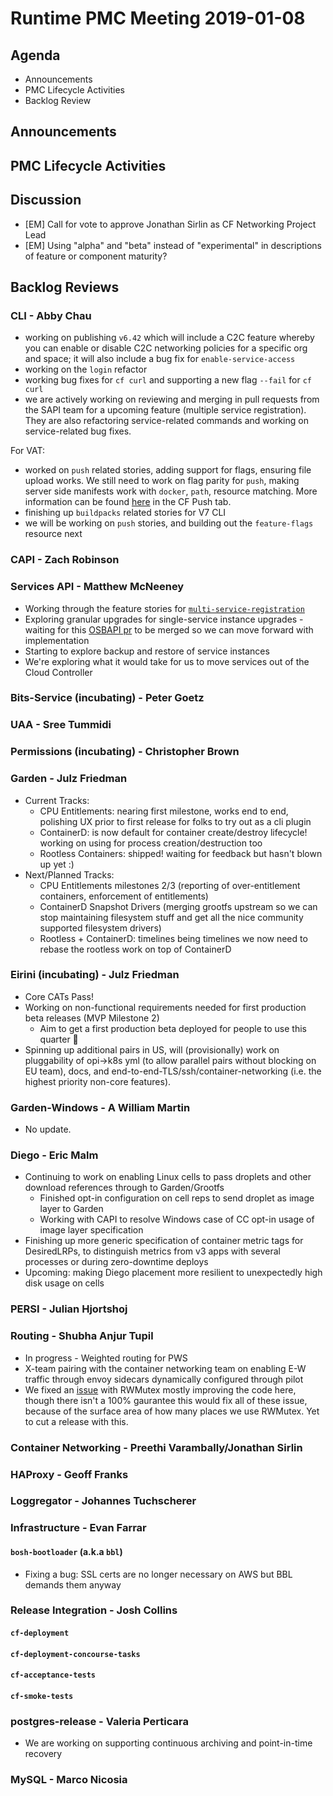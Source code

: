 # Runtime PMC Meeting 2019-01-08

## Agenda

* Announcements
* PMC Lifecycle Activities
* Backlog Review


## Announcements


## PMC Lifecycle Activities


## Discussion

- [EM] Call for vote to approve Jonathan Sirlin as CF Networking Project Lead
- [EM] Using "alpha" and "beta" instead of "experimental" in descriptions of feature or component maturity?

## Backlog Reviews

### CLI - Abby Chau

- working on publishing `v6.42` which will include a C2C feature whereby you can enable or disable C2C networking policies for a specific org and space; it will also include a bug fix for `enable-service-access`
- working on the `login` refactor
- working bug fixes for `cf curl` and supporting a new flag `--fail` for `cf curl`
- we are actively working on reviewing and merging in pull requests from the SAPI team for a upcoming feature (multiple service registration). They are also refactoring service-related commands and working on service-related bug fixes. 

For VAT:

- worked on `push` related stories, adding support for flags, ensuring file upload works. We still need to work on flag parity for `push`, making server side manifests work with `docker`, `path`, resource matching. More information can be found [here](https://docs.google.com/spreadsheets/d/1ZGvq0biCP4azgz-8mbg5pvCpTUGG17J6r3QhMl8hnhM/edit#gid=1627614696) in the CF Push tab. 
- finishing up `buildpacks` related stories for V7 CLI
- we will be working on `push` stories, and building out the `feature-flags` resource next

### CAPI - Zach Robinson


### Services API - Matthew McNeeney

* Working through the feature stories for [`multi-service-registration`](https://docs.google.com/document/d/1_OBnFCsL3ru43PEXocsCc3EuGaM0YLHjr0iAoXnakt4)
* Exploring granular upgrades for single-service instance upgrades - waiting for this [OSBAPI pr](https://github.com/openservicebrokerapi/servicebroker/pull/628) to be merged so we can move forward with implementation 
* Starting to explore backup and restore of service instances
* We're exploring what it would take for us to move services out of the Cloud Controller


### Bits-Service (incubating) - Peter Goetz


### UAA - Sree Tummidi


### Permissions (incubating) - Christopher Brown


### Garden - Julz Friedman

- Current Tracks: 
  - CPU Entitlements: nearing first milestone, works end to end, polishing UX prior to first release for folks to try out as a cli plugin
  - ContainerD: is now default for container create/destroy lifecycle! working on using for process creation/destruction too
  - Rootless Containers: shipped! waiting for feedback but hasn't blown up yet :)
- Next/Planned Tracks:
  - CPU Entitlements milestones 2/3 (reporting of over-entitlement containers, enforcement of entitlements)
  - ContainerD Snapshot Drivers (merging grootfs upstream so we can stop maintaining filesystem stuff and get all the nice community supported filesystem drivers)
  - Rootless + ContainerD: timelines being timelines we now need to rebase the rootless work on top of ContainerD

### Eirini (incubating) - Julz Friedman

- Core CATs Pass!
- Working on non-functional requirements needed for first production beta releases (MVP Milestone 2)
  - Aim to get a first production beta deployed for people to use this quarter 🤞
- Spinning up additional pairs in US, will (provisionally) work on pluggability of opi->k8s yml (to allow parallel pairs without blocking on EU team), docs, and end-to-end-TLS/ssh/container-networking (i.e. the highest priority non-core features).


### Garden-Windows - A William Martin

- No update.

### Diego - Eric Malm

- Continuing to work on enabling Linux cells to pass droplets and other download references through to Garden/Grootfs
  - Finished opt-in configuration on cell reps to send droplet as image layer to Garden
  - Working with CAPI to resolve Windows case of CC opt-in usage of image layer specification
- Finishing up more generic specification of container metric tags for DesiredLRPs, to distinguish metrics from v3 apps with several processes or during zero-downtime deploys
- Upcoming: making Diego placement more resilient to unexpectedly high disk usage on cells


### PERSI - Julian Hjortshoj


### Routing - Shubha Anjur Tupil
- In progress - Weighted routing for PWS
- X-team pairing with the container networking team on enabling E-W traffic through envoy sidecars dynamically configured through pilot
- We fixed an [issue](https://www.pivotaltracker.com/story/show/161813344) with RWMutex mostly improving the code here, though there isn't a 100% gaurantee this would fix all of these issue, because of the surface area of how many places we use RWMutex. Yet to cut a release with this. 


### Container Networking - Preethi Varambally/Jonathan Sirlin


### HAProxy - Geoff Franks


### Loggregator - Johannes Tuchscherer


### Infrastructure - Evan Farrar

#### `bosh-bootloader` (a.k.a `bbl`)
- Fixing a bug: SSL certs are no longer necessary on AWS but BBL demands them anyway

### Release Integration - Josh Collins

#### `cf-deployment`


#### `cf-deployment-concourse-tasks`


#### `cf-acceptance-tests`


#### `cf-smoke-tests`


### postgres-release - Valeria Perticara

- We are working on supporting continuous archiving and point-in-time recovery

### MySQL - Marco Nicosia
